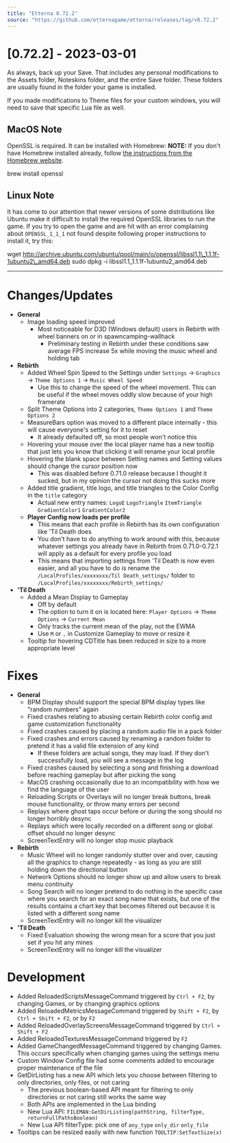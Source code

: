 ```yaml
---
title: "Etterna 0.72.2"
source: "https://github.com/etternagame/etterna/releases/tag/v0.72.2"
---
```


**\[0.72.2\] - 2023-03-01**
===========================

As always, back up your Save. That includes any personal modifications to the Assets folder, Noteskins folder, and the entire Save folder. These folders are usually found in the folder your game is installed.

If you made modifications to Theme files for your custom windows, you will need to save that specific Lua file as well.

MacOS Note
----------

OpenSSL is required. It can be installed with Homebrew:
**NOTE:** If you don't have Homebrew installed already, follow [the instructions from the Homebrew website](https://brew.sh/).

brew install openssl

Linux Note
----------

It has come to our attention that newer versions of some distributions like Ubuntu make it difficult to install the required OpenSSL libraries to run the game. If you try to open the game and are hit with an error complaining about `OPENSSL_1_1_1` not found despite following proper instructions to install it, try this:

wget http://archive.ubuntu.com/ubuntu/pool/main/o/openssl/libssl1.1\_1.1.1f-1ubuntu2\_amd64.deb
sudo dpkg -i libssl1.1\_1.1.1f-1ubuntu2\_amd64.deb

* * *

**Changes/Updates**
===================

*   **General**
    *   Image loading speed improved
        *   Most noticeable for D3D (Windows default) users in Rebirth with wheel banners on or in spawncamping-wallhack
            *   Preliminary testing in Rebirth under these conditions saw average FPS increase 5x while moving the music wheel and holding tab
*   **Rebirth**
    *   Added Wheel Spin Speed to the Settings under `Settings` -> `Graphics` -> `Theme Options 1` -> `Music Wheel Speed`
        *   Use this to change the speed of the wheel movement. This can be useful if the wheel moves oddly slow because of your high framerate
    *   Split Theme Options into 2 categories, `Theme Options 1` and `Theme Options 2`
    *   MeasureBars option was moved to a different place internally - this will cause everyone's setting for it to reset
        *   It already defaulted off, so most people won't notice this
    *   Hovering your mouse over the local player name has a new tooltip that just lets you know that clicking it will rename your local profile
    *   Hovering the blank space between Setting names and Setting values should change the cursor position now
        *   This was disabled before 0.71.0 release because I thought it sucked, but in my opinion the cursor not doing this sucks more
    *   Added title gradient, title logo, and title triangles to the Color Config in the `title` category
        *   Actual new entry names: `LogoE` `LogoTriangle` `ItemTriangle` `GradientColor1` `GradientColor2`
    *   **Player Config now loads per profile**
        *   This means that each profile in Rebirth has its own configuration like 'Til Death does
        *   You don't have to do anything to work around with this, because whatever settings you already have in Rebirth from 0.71.0-0.72.1 will apply as a default for every profile you load
        *   This means that importing settings from 'Til Death is now even easier, and all you have to do is rename the `/LocalProfiles/xxxxxxxx/Til Death_settings/` folder to `/LocalProfiles/xxxxxxxx/Rebirth_settings/`
*   **'Til Death**
    *   Added a Mean Display to Gameplay
        *   Off by default
        *   The option to turn it on is located here: `Player Options` -> `Theme Options` -> `Current Mean`
        *   Only tracks the current mean of the play, not the EWMA
        *   Use `M` or `,` in Customize Gameplay to move or resize it
    *   Tooltip for hovering CDTitle has been reduced in size to a more appropriate level

**Fixes**
=========

*   **General**
    *   BPM Display should support the special BPM display types like "random numbers" again
    *   Fixed crashes relating to abusing certain Rebirth color config and game customization functionality
    *   Fixed crashes caused by placing a random audio file in a pack folder
    *   Fixed crashes and errors caused by renaming a random folder to pretend it has a valid file extension of any kind
        *   If these folders are actual songs, they may load. If they don't successfully load, you will see a message in the log
    *   Fixed crashes caused by selecting a song and finishing a download before reaching gameplay but after picking the song
    *   MacOS crashing occasionally due to an incompatibility with how we find the language of the user
    *   Reloading Scripts or Overlays will no longer break buttons, break mouse functionality, or throw many errors per second
    *   Replays where ghost taps occur before or during the song should no longer horribly desync
    *   Replays which were locally recorded on a different song or global offset should no longer desync
    *   ScreenTextEntry will no longer stop music playback
*   **Rebirth**
    *   Music Wheel will no longer randomly stutter over and over, causing all the graphics to change repeatedly - as long as you are still holding down the directional button
    *   Network Options should no longer show up and allow users to break menu continuity
    *   Song Search will no longer pretend to do nothing in the specific case where you search for an exact song name that exists, but one of the results contains a chart key that becomes filtered out because it is listed with a different song name
    *   ScreenTextEntry will no longer kill the visualizer
*   **'Til Death**
    *   Fixed Evaluation showing the wrong mean for a score that you just set if you hit any mines
    *   ScreenTextEntry will no longer kill the visualizer

**Development**
===============

*   Added ReloadedScriptsMessageCommand triggered by `Ctrl + F2`, by changing Games, or by changing graphics options
*   Added ReloadedMetricsMessageCommand triggered by `Shift + F2`, by `Ctrl + Shift + F2`, or by `F2`
*   Added ReloadedOverlayScreensMessageCommand triggered by `Ctrl + Shift + F2`
*   Added ReloadedTexturesMessageCommand triggered by `F2`
*   Added GameChangedMessageCommand triggered by changing Games. This occurs specifically when changing games using the settings menu
*   Custom Window Config file had some comments added to encourage proper maintenance of the file
*   GetDirListing has a new API which lets you choose between filtering to only directories, only files, or not caring
    *   The previous boolean-based API meant for filtering to only directories or not caring still works the same way
    *   Both APIs are implemented in the Lua binding
    *   New Lua API: `FILEMAN:GetDirListing(pathString, filterType, returnFullPathsBoolean)`
    *   New Lua API filterType: pick one of `any_type` `only_dir` `only_file`
*   Tooltips can be resized easily with new function `TOOLTIP:SetTextSize(x)`
